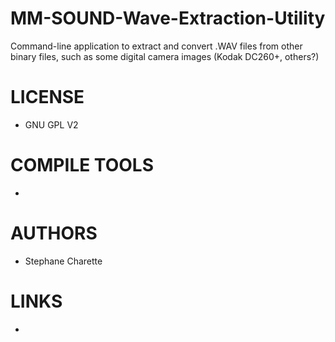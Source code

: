 MM-SOUND-Wave-Extraction-Utility
================================

Command-line application to extract and convert .WAV files from other binary files, such as some digital camera images (Kodak DC260+, others?)


LICENSE
===============
* GNU GPL V2

COMPILE TOOLS
===============
* 

AUTHORS
===============
* Stephane Charette

LINKS
===============
* 
